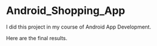 # Android_Shopping_App
I did this project in my course of Android App Development.

Here are the final results.
